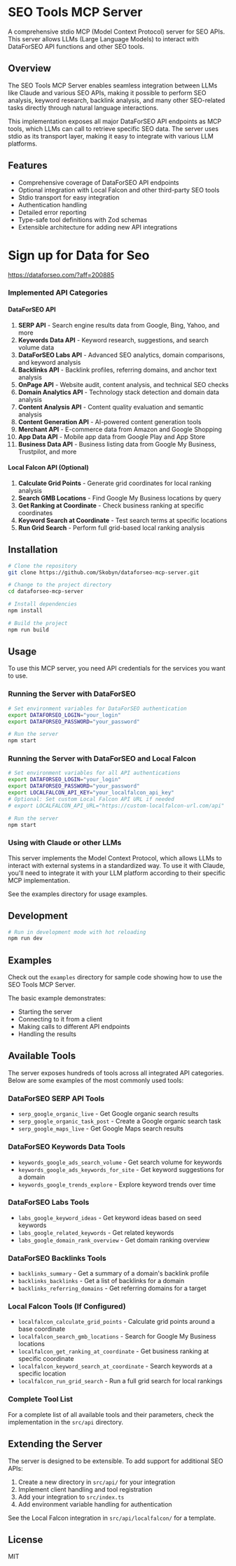 # SEO Tools MCP Server

A comprehensive stdio MCP (Model Context Protocol) server for SEO APIs. This server allows LLMs (Large Language Models) to interact with DataForSEO API functions and other SEO tools.

## Overview

The SEO Tools MCP Server enables seamless integration between LLMs like Claude and various SEO APIs, making it possible to perform SEO analysis, keyword research, backlink analysis, and many other SEO-related tasks directly through natural language interactions.

This implementation exposes all major DataForSEO API endpoints as MCP tools, which LLMs can call to retrieve specific SEO data. The server uses stdio as its transport layer, making it easy to integrate with various LLM platforms.

## Features

- Comprehensive coverage of DataForSEO API endpoints
- Optional integration with Local Falcon and other third-party SEO tools
- Stdio transport for easy integration
- Authentication handling
- Detailed error reporting
- Type-safe tool definitions with Zod schemas
- Extensible architecture for adding new API integrations

# Sign up for Data for Seo

https://dataforseo.com/?aff=200885

### Implemented API Categories

#### DataForSEO API
1. **SERP API** - Search engine results data from Google, Bing, Yahoo, and more
2. **Keywords Data API** - Keyword research, suggestions, and search volume data
3. **DataForSEO Labs API** - Advanced SEO analytics, domain comparisons, and keyword analysis
4. **Backlinks API** - Backlink profiles, referring domains, and anchor text analysis
5. **OnPage API** - Website audit, content analysis, and technical SEO checks
6. **Domain Analytics API** - Technology stack detection and domain data analysis
7. **Content Analysis API** - Content quality evaluation and semantic analysis
8. **Content Generation API** - AI-powered content generation tools
9. **Merchant API** - E-commerce data from Amazon and Google Shopping
10. **App Data API** - Mobile app data from Google Play and App Store
11. **Business Data API** - Business listing data from Google My Business, Trustpilot, and more

#### Local Falcon API (Optional)
1. **Calculate Grid Points** - Generate grid coordinates for local ranking analysis
2. **Search GMB Locations** - Find Google My Business locations by query
3. **Get Ranking at Coordinate** - Check business ranking at specific coordinates
4. **Keyword Search at Coordinate** - Test search terms at specific locations
5. **Run Grid Search** - Perform full grid-based local ranking analysis

## Installation

```bash
# Clone the repository
git clone https://github.com/Skobyn/dataforseo-mcp-server.git

# Change to the project directory
cd dataforseo-mcp-server

# Install dependencies
npm install

# Build the project
npm run build
```

## Usage

To use this MCP server, you need API credentials for the services you want to use.

### Running the Server with DataForSEO

```bash
# Set environment variables for DataForSEO authentication
export DATAFORSEO_LOGIN="your_login"
export DATAFORSEO_PASSWORD="your_password"

# Run the server
npm start
```

### Running the Server with DataForSEO and Local Falcon

```bash
# Set environment variables for all API authentications
export DATAFORSEO_LOGIN="your_login"
export DATAFORSEO_PASSWORD="your_password"
export LOCALFALCON_API_KEY="your_localfalcon_api_key"
# Optional: Set custom Local Falcon API URL if needed
# export LOCALFALCON_API_URL="https://custom-localfalcon-url.com/api"

# Run the server
npm start
```

### Using with Claude or other LLMs

This server implements the Model Context Protocol, which allows LLMs to interact with external systems in a standardized way. To use it with Claude, you'll need to integrate it with your LLM platform according to their specific MCP implementation.

See the examples directory for usage examples.

## Development

```bash
# Run in development mode with hot reloading
npm run dev
```

## Examples

Check out the `examples` directory for sample code showing how to use the SEO Tools MCP Server.

The basic example demonstrates:
- Starting the server
- Connecting to it from a client
- Making calls to different API endpoints
- Handling the results

## Available Tools

The server exposes hundreds of tools across all integrated API categories. Below are some examples of the most commonly used tools:

### DataForSEO SERP API Tools
- `serp_google_organic_live` - Get Google organic search results
- `serp_google_organic_task_post` - Create a Google organic search task
- `serp_google_maps_live` - Get Google Maps search results

### DataForSEO Keywords Data Tools
- `keywords_google_ads_search_volume` - Get search volume for keywords
- `keywords_google_ads_keywords_for_site` - Get keyword suggestions for a domain
- `keywords_google_trends_explore` - Explore keyword trends over time

### DataForSEO Labs Tools
- `labs_google_keyword_ideas` - Get keyword ideas based on seed keywords
- `labs_google_related_keywords` - Get related keywords
- `labs_google_domain_rank_overview` - Get domain ranking overview

### DataForSEO Backlinks Tools
- `backlinks_summary` - Get a summary of a domain's backlink profile
- `backlinks_backlinks` - Get a list of backlinks for a domain
- `backlinks_referring_domains` - Get referring domains for a target

### Local Falcon Tools (If Configured)
- `localfalcon_calculate_grid_points` - Calculate grid points around a base coordinate
- `localfalcon_search_gmb_locations` - Search for Google My Business locations
- `localfalcon_get_ranking_at_coordinate` - Get business ranking at specific coordinate
- `localfalcon_keyword_search_at_coordinate` - Search keywords at a specific location
- `localfalcon_run_grid_search` - Run a full grid search for local rankings

### Complete Tool List

For a complete list of all available tools and their parameters, check the implementation in the `src/api` directory.

## Extending the Server

The server is designed to be extensible. To add support for additional SEO APIs:

1. Create a new directory in `src/api/` for your integration
2. Implement client handling and tool registration
3. Add your integration to `src/index.ts`
4. Add environment variable handling for authentication

See the Local Falcon integration in `src/api/localfalcon/` for a template.

## License

MIT
